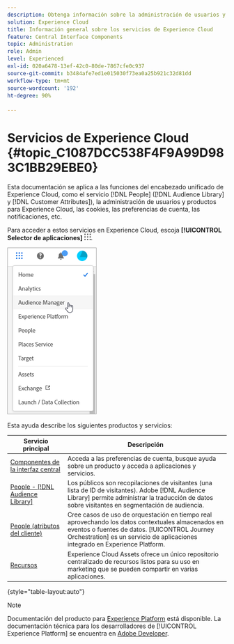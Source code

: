 ```yaml
---
description: Obtenga información sobre la administración de usuarios y productos de Experience Cloud, People (Públicos y Atributos del cliente), Journey Orchestration, Ofertas, Places, Experience Platform y Mobile Services.
solution: Experience Cloud
title: Información general sobre los servicios de Experience Cloud
feature: Central Interface Components
topic: Administration
role: Admin
level: Experienced
exl-id: 020a6478-13ef-42c0-80de-7867cfe0c937
source-git-commit: b3484afe7ed1e015030f73ea0a25b921c32d81dd
workflow-type: tm+mt
source-wordcount: '192'
ht-degree: 90%

---
```


# Servicios de Experience Cloud {#topic_C1087DCC538F4F9A99D983C1BB29EBE0}

Esta documentación se aplica a las funciones del encabezado unificado de Experience Cloud, como el servicio [!DNL People] ([!DNL Audience Library] y [!DNL Customer Attributes]), la administración de usuarios y productos para Experience Cloud, las cookies, las preferencias de cuenta, las notificaciones, etc.

Para acceder a estos servicios en Experience Cloud, escoja **[!UICONTROL Selector de aplicaciones]**
![Selector de servicios](../assets/menu-icon.png).

![Servicios de Experience Cloud](../assets/platform-core-services.png)

Esta ayuda describe los siguientes productos y servicios:

| Servicio principal | Descripción |
|--- |--- |
| [Componentes de la interfaz central](../experience-cloud.md) | Acceda a las preferencias de cuenta, busque ayuda sobre un producto y acceda a aplicaciones y servicios. |
| [People - [!DNL Audience Library]](audiences/overview.md) | Los públicos son recopilaciones de visitantes (una lista de ID de visitantes). Adobe [!DNL Audience Library] permite administrar la traducción de datos sobre visitantes en segmentación de audiencia. |
| [People (atributos del cliente)](customer-attributes/attributes.md) | Cree casos de uso de orquestación en tiempo real aprovechando los datos contextuales almacenados en eventos o fuentes de datos. [!UICONTROL Journey Orchestration] es un servicio de aplicaciones integrado en Experience Platform. |
| [Recursos](assets/experience-cloud-assets.md) | Experience Cloud Assets ofrece un único repositorio centralizado de recursos listos para su uso en marketing que se pueden compartir en varias aplicaciones. |

{style="table-layout:auto"}

>[!NOTE]
>
>Documentación del producto para [Experience Platform](https://experienceleague.adobe.com/docs/experience-platform/landing/home.html?lang=es) está disponible. La documentación técnica para los desarrolladores de [!UICONTROL Experience Platform] se encuentra en [Adobe Developer](https://developer.adobe.com/apis).
